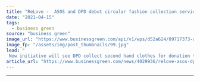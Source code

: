 ```yaml
---
title: "ReLove -  ASOS and DPD debut circular fashion collection service"
date: "2021-04-15"
tags: 
  - business green
source: "business green"
image_url: "https://www.businessgreen.com/api/v1/wps/d52a624/89717373-ad76-4424-a1d0-fd57b4988572/1/ASOS-ReLove122-185x114.jpg"
image_fp: "/assets/img/post_thumbnails/99.jpg"
lead: "
 New initiative will see DPD collect second hand clothes for donation to charities free of charge ..."
article_url: "https://www.businessgreen.com/news/4029936/relove-asos-dpd-debut-circular-fashion-collection-service"
---
```


---
